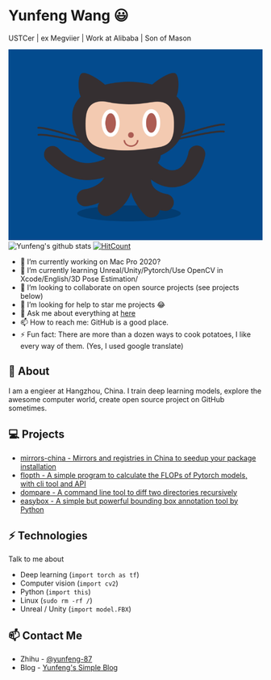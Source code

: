 # Yunfeng Wang 😃
USTCer | ex Megviier | Work at Alibaba | Son of Mason


![gif](./octocat.gif)
![Yunfeng's github stats](https://github-readme-stats.vercel.app/api?username=vra&show_icons=true&hide_border=true) [![HitCount](http://hits.dwyl.com/onimur/onimur.svg)](http://hits.dwyl.com/onimur/onimur)

- 🔭 I’m currently working on Mac Pro 2020?
- 🌱 I’m currently learning Unreal/Unity/Pytorch/Use OpenCV in Xcode/English/3D Pose Estimation/
- 👯 I’m looking to collaborate on open source projects (see projects below)
- 🤔 I’m looking for help to star me projects  😂
- 💬 Ask me about everything at [here](https://github.com/vra/vra/issues)
- 📫 How to reach me: GitHub is a good place.
- ⚡ Fun fact: There are more than a dozen ways to cook potatoes, I like every way of them. (Yes, I used google translate)

## 🧐 About
I am a engieer at Hangzhou, China. I train deep learning models, explore the awesome computer world, create open source project on GitHub sometimes. 

## 💻 Projects
- [mirrors-china - Mirrors and registries in China to seedup your package installation](https://github.com/vra/mirrors-china)
- [flopth - A simple program to calculate the FLOPs of Pytorch models, with cli tool and API](https://github.com/vra/flopth)
- [dompare - A command line tool to diff two directories recursively](https://github.com/vra/dompare)
- [easybox - A simple but powerful bounding box annotation tool by Python](https://github.com/vra/easybox)

## ⚡ Technologies
Talk to me about
- Deep learning (`import torch as tf`)
- Computer vision (`import cv2`)
- Python (`import this`)
- Linux (`sudo rm -rf /`)
- Unreal / Unity (`import model.FBX`)



## 📫 Contact Me
- Zhihu - [@yunfeng-87](https://www.zhihu.com/people/yunfeng-87)
- Blog - [Yunfeng's Simple Blog](https://vra.github.io/about)
<!--
**vra/vra** is a ✨ _special_ ✨ repository because its `README.md` (this file) appears on your GitHub profile.

Here are some ideas to get you started:

- 🔭 I’m currently working on ...
- 🌱 I’m currently learning ...
- 👯 I’m looking to collaborate on ...
- 🤔 I’m looking for help with ...
- 💬 Ask me about ...
- 📫 How to reach me: ...
- 😄 Pronouns: ...
- ⚡ Fun fact: ...
-->
